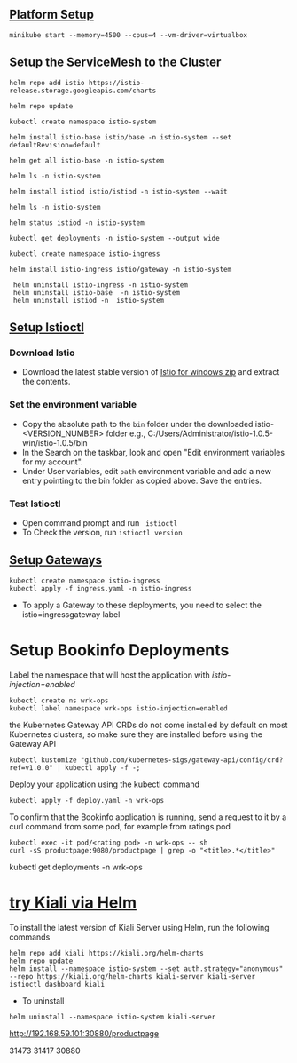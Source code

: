 ## [Platform Setup](https://istio.io/latest/docs/setup/platform-setup/minikube/#prerequisites)

```
minikube start --memory=4500 --cpus=4 --vm-driver=virtualbox
```

## Setup the ServiceMesh to the Cluster
```
helm repo add istio https://istio-release.storage.googleapis.com/charts
```
```
helm repo update
```
```
kubectl create namespace istio-system
```
```
helm install istio-base istio/base -n istio-system --set defaultRevision=default
```
```
helm get all istio-base -n istio-system
```
```
helm ls -n istio-system
```
```
helm install istiod istio/istiod -n istio-system --wait
```
```
helm ls -n istio-system
```
```
helm status istiod -n istio-system
```
```
kubectl get deployments -n istio-system --output wide
```
```
kubectl create namespace istio-ingress
```
```
helm install istio-ingress istio/gateway -n istio-system
```
```
 helm uninstall istio-ingress -n istio-system
 helm uninstall istio-base  -n istio-system
 helm uninstall istiod -n  istio-system
```

## [Setup Istioctl](https://vmacwrites.wordpress.com/2019/02/06/istio-on-windows-10/)

### Download Istio

- Download the latest stable version of [Istio for windows zip](https://github.com/istio/istio/releases) and extract the contents.

### Set the environment variable
- Copy the absolute path to the `bin` folder under the downloaded istio-<VERSION_NUMBER> folder
  e.g., C:/Users/Administrator/istio-1.0.5-win/istio-1.0.5/bin
- In the Search on the taskbar, look and open "Edit environment variables for my account".
- Under User variables, edit `path` environment variable and add a new entry pointing to the bin folder as copied above. Save the entries.

### Test Istioctl
- Open command prompt and run ` istioctl`
- To Check the version, run `istioctl version`


## [Setup Gateways](https://istio.io/latest/docs/setup/additional-setup/gateway/)
```
kubectl create namespace istio-ingress
kubectl apply -f ingress.yaml -n istio-ingress
```

- To apply a Gateway to these deployments, you need to select the istio=ingressgateway label

# Setup Bookinfo Deployments
Label the namespace that will host the application with _istio-injection=enabled_
```
kubectl create ns wrk-ops
kubectl label namespace wrk-ops istio-injection=enabled
```

the Kubernetes Gateway API CRDs do not come installed by default on most Kubernetes clusters, so make sure they are installed before using the Gateway API
```
kubectl kustomize "github.com/kubernetes-sigs/gateway-api/config/crd?ref=v1.0.0" | kubectl apply -f -;
```

Deploy your application using the kubectl command
```
kubectl apply -f deploy.yaml -n wrk-ops
```

To confirm that the Bookinfo application is running, send a request to it by a curl command from some pod, for example from ratings pod
```
kubectl exec -it pod/<rating pod> -n wrk-ops -- sh
curl -sS productpage:9080/productpage | grep -o "<title>.*</title>"
```

kubectl get deployments -n wrk-ops

# [try Kiali via Helm](https://kiali.io/docs/installation/quick-start/#install-via-helm)
To install the latest version of Kiali Server using Helm, run the following commands
```
helm repo add kiali https://kiali.org/helm-charts
helm repo update
helm install --namespace istio-system --set auth.strategy="anonymous" --repo https://kiali.org/helm-charts kiali-server kiali-server
istioctl dashboard kiali
```

- To uninstall
```
helm uninstall --namespace istio-system kiali-server
```

http://192.168.59.101:30880/productpage

31473
31417
30880